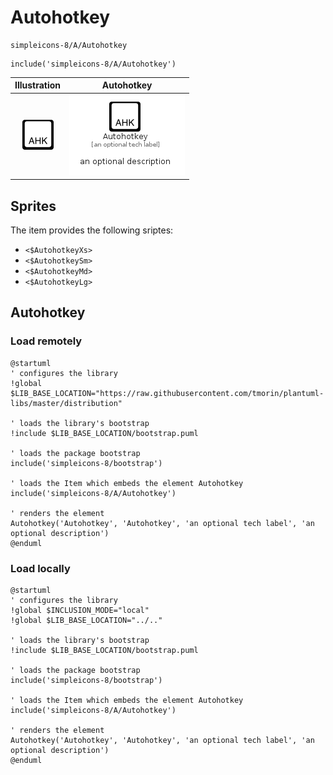 # Autohotkey


```text
simpleicons-8/A/Autohotkey
```

```text
include('simpleicons-8/A/Autohotkey')
```



| Illustration | Autohotkey |
| :---: | :---: |
| ![illustration for Illustration](../../simpleicons-8/A/Autohotkey.png) | ![illustration for Autohotkey](../../simpleicons-8/A/Autohotkey.Local.png) |



## Sprites
The item provides the following sriptes:

- `<$AutohotkeyXs>`
- `<$AutohotkeySm>`
- `<$AutohotkeyMd>`
- `<$AutohotkeyLg>`





## Autohotkey

### Load remotely
```plantuml
@startuml
' configures the library
!global $LIB_BASE_LOCATION="https://raw.githubusercontent.com/tmorin/plantuml-libs/master/distribution"

' loads the library's bootstrap
!include $LIB_BASE_LOCATION/bootstrap.puml

' loads the package bootstrap
include('simpleicons-8/bootstrap')

' loads the Item which embeds the element Autohotkey
include('simpleicons-8/A/Autohotkey')

' renders the element
Autohotkey('Autohotkey', 'Autohotkey', 'an optional tech label', 'an optional description')
@enduml
```

### Load locally
```plantuml
@startuml
' configures the library
!global $INCLUSION_MODE="local"
!global $LIB_BASE_LOCATION="../.."

' loads the library's bootstrap
!include $LIB_BASE_LOCATION/bootstrap.puml

' loads the package bootstrap
include('simpleicons-8/bootstrap')

' loads the Item which embeds the element Autohotkey
include('simpleicons-8/A/Autohotkey')

' renders the element
Autohotkey('Autohotkey', 'Autohotkey', 'an optional tech label', 'an optional description')
@enduml
```

